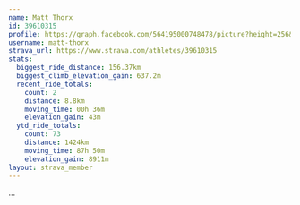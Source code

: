 ```yaml
---
name: Matt Thorx
id: 39610315
profile: https://graph.facebook.com/564195000748478/picture?height=256&width=256
username: matt-thorx
strava_url: https://www.strava.com/athletes/39610315
stats:
  biggest_ride_distance: 156.37km
  biggest_climb_elevation_gain: 637.2m
  recent_ride_totals:
    count: 2
    distance: 8.8km
    moving_time: 00h 36m
    elevation_gain: 43m
  ytd_ride_totals:
    count: 73
    distance: 1424km
    moving_time: 87h 50m
    elevation_gain: 8911m
layout: strava_member
--- 
```

...
